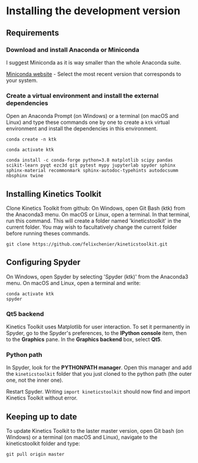 Installing the development version
==================================

Requirements
------------

### Download and install Anaconda or Miniconda ###

I suggest Miniconda as it is way smaller than the whole Anaconda suite.

[Miniconda website](https://docs.conda.io/en/latest/miniconda.html) - Select the most recent version that corresponds to your system.

### Create a virtual environment and install the external dependencies ###

Open an Anaconda Prompt (on Windows) or a terminal (on macOS and Linux) and type these commands one by one to create a `ktk` virtual environment and install the dependencies in this environment.

    conda create -n ktk

    conda activate ktk

    conda install -c conda-forge python=3.8 matplotlib scipy pandas scikit-learn pyqt ezc3d git pytest mypy jupyterlab spyder sphinx sphinx-material recommonmark sphinx-autodoc-typehints autodocsumm nbsphinx twine


Installing Kinetics Toolkit
---------------------------

Clone Kinetics Toolkit from github: On Windows, open Git Bash (ktk) from the Anaconda3 menu. On macOS or Linux, open a terminal. In that terminal, run this command. This will create a folder named 'kineticstoolkit' in the current folder. You may wish to facultatively change the current folder before running theses commands.

    git clone https://github.com/felixchenier/kineticstoolkit.git


Configuring Spyder
------------------

On Windows, open Spyder by selecting 'Spyder (ktk)' from the Anaconda3 menu. On macOS and Linux, open a terminal and write:

    conda activate ktk
    spyder

### Qt5 backend ###

Kinetics Toolkit uses Matplotlib for user interaction. To set it permanently in Spyder, go to the Spyder's preferences, to the **IPython console** item, then to the
**Graphics** pane. In the **Graphics backend** box, select **Qt5**.

### Python path ###

In Spyder, look for the **PYTHONPATH manager**. Open this manager and add the `kineticstoolkit` folder that you just cloned to the python path (the outer one, not the inner one).

Restart Spyder. Writing `import kineticstoolkit` should now find and import Kinetics Toolkit
without error.


Keeping up to date
------------------

To update Kinetics Toolkit to the laster master version, open Git bash (on Windows) or a terminal (on macOS and Linux), navigate to the kineticstoolkit folder and type:

    git pull origin master
